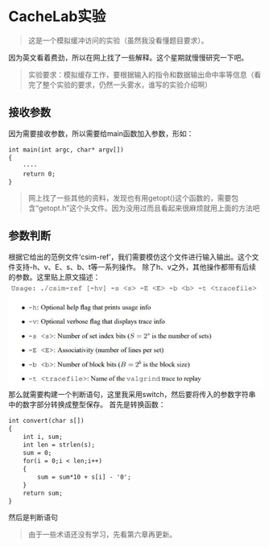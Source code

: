 # CacheLab实验
>这是一个模拟缓冲访问的实验（虽然我没看懂题目要求）。

因为英文看着费劲，所以在网上找了一些解释。这个星期就慢慢研究一下吧。

>实验要求：模拟缓存工作，要根据输入的指令和数据输出命中率等信息（看完了整个实验的要求，仍然一头雾水，谁写的实验介绍啊）

## 接收参数
因为需要接收参数，所以需要给main函数加入参数，形如：
```
int main(int argc, char* argv[])
{
	····
	return 0;
}
```
>网上找了一些其他的资料，发现也有用getopt()这个函数的，需要包含“getopt.h”这个头文件。因为没用过而且看起来很麻烦就用上面的方法吧

## 参数判断
根据它给出的范例文件‘csim-ref’，我们需要模仿这个文件进行输入输出。这个文件支持-h、v、E、s、b、t等一系列操作。
除了h、v之外，其他操作都带有后续的参数。这里贴上原文描述：![](CacheLab实验_files/1.jpg)
那么就需要构建一个判断语句，这里我采用switch，然后要将传入的参数字符串中的数字部分转换成整型保存。
首先是转换函数：
```
int convert(char s[])
{
    int i, sum;
    int len = strlen(s);
    sum = 0;
    for(i = 0;i < len;i++)
    {
        sum = sum*10 + s[i] - '0';
    }
    return sum;
}
```
然后是判断语句
>由于一些术语还没有学习，先看第六章再更新。